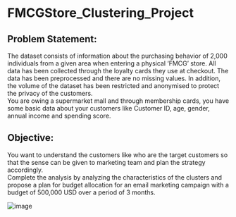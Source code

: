 # FMCGStore_Clustering_Project

## Problem Statement:
The dataset consists of information about the purchasing behavior of 2,000 individuals from a given area when entering a physical ‘FMCG’ store. All data has been collected through the loyalty cards they use at checkout. The data has been preprocessed and there are no missing values. In addition, the volume of the dataset has been restricted and anonymised to protect the privacy of the customers. 	
You are owing a supermarket mall and through membership cards, you have some basic data about your customers like Customer ID, age, gender, annual income and spending score. 

## Objective:
You want to understand the customers like who are the target customers so that the sense can be given to marketing team and plan the strategy accordingly.  
Complete the analysis by analyzing the characteristics of the clusters and propose a plan for budget allocation for an email marketing campaign with a budget of 500,000 USD over a period of 3 months.

![image](https://github.com/tmquan11032003/Machine_Learning/assets/142928328/9dd1b257-2a46-4b21-b242-19880b370983)
